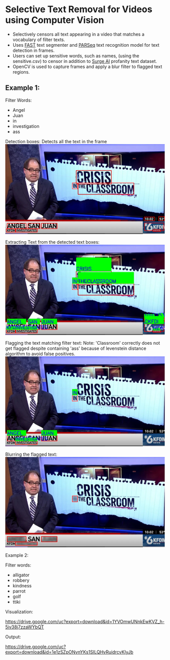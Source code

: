 # Selective Text Removal for Videos using Computer Vision

- Selectively censors all text appearing in a video that matches a vocabulary of filter texts.
- Uses [FAST](https://github.com/czczup/FAST) text segmenter and [PARSeq](https://github.com/baudm/parseq) text recognition model for text detection in frames.
- Users can set up sensitive words, such as names, (using the sensitive.csv) to censor in addition to [Surge AI](https://github.com/surge-ai/profanity) profanity text dataset.
- OpenCV is used to capture frames and apply a blur filter to flagged text regions.



## Example 1:
Filter Words:
- Angel
- Juan
- in
- investigation
- ass

Detection boxes:
Detects all the text in the frame
![detbox](output/op_det_bbox_img.jpg)

Extracting Text from the detected text boxes:
![text](output/rec_img.jpg)

Flagging the text matching filter text:
Note: 'Classroom' correctly does not get flagged despite containing 'ass' because of levenstein distance algorithm to avoid false positives.
![flag](output/op_blur_bbox_img.jpg)

Blurring the flagged text:
![blur](output/op_img.jpg)







Example 2:

Filter words:
- alligator
- robbery
- kindness
- parrot
- golf
- ttiki
  
Visualization:

https://drive.google.com/uc?export=download&id=1YVOmwUNnkEwKVZ_h-5iv38j7zzaWYbQT

Output:

https://drive.google.com/uc?export=download&id=1e1zSZpONvnYKs1SILQHvRuidrcvKIyJb
